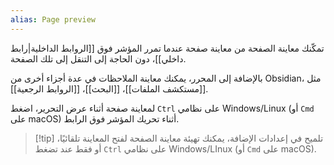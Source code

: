 ```yaml
---
alias: Page preview
---
```


تمكّنك معاينة الصفحة من معاينة صفحة عندما تمرر المؤشر فوق [[الروابط الداخلية|رابط داخلي]]، دون الحاجة إلى التنقل إلى تلك الصفحة.

بالإضافة إلى المحرر، يمكنك معاينة الملاحظات في عدة أجزاء أخرى من Obsidian، مثل [[مستكشف الملفات]]، [[البحث]]، [[الروابط الرجعية]].

لمعاينة صفحة أثناء عرض التحرير، اضغط `Ctrl` على نظامي Windows/Linux (أو `Cmd` على macOS) أثناء تحريك المؤشر فوق الرابط.

> [!tip] تلميح
> في إعدادات الإضافة، يمكنك تهيئة معاينة الصفحة لفتح المعاينة تلقائيًا، أو فقط عند تضغط `Ctrl` على نظامي Windows/LInux (أو `Cmd` على macOS).

